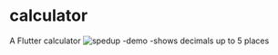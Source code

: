 # calculator

A Flutter calculator
![spedup -demo](https://user-images.githubusercontent.com/75265195/167788388-cd807e3e-5fcc-48a4-8edc-d81dee7ec0a7.gif)
-shows decimals up to 5 places

